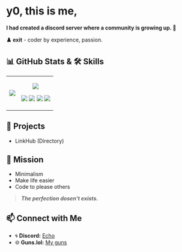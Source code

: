 # y0, this is me,

**I had created a discord server where a community is growing up. 🚀**

**♟️ exit** - coder by experience, passion.


##  📊 GitHub Stats & 🛠️ Skills

<table>
  <tr>
    <td>
      <img src="https://github-readme-stats.vercel.app/api?username=exi7&show_icons=true&theme=chartreuse-dark">
    </td>
    <td>
      <p align="center">
        <img src="https://img.shields.io/badge/Python-0D1117?style=for-the-badge&logo=python&logoColor=00FF00">
      </p>
      <p align="center">
        <img src="https://img.shields.io/badge/Automation-0D1117?style=for-the-badge&logo=gears&logoColor=00FF00">
        <img src="https://img.shields.io/badge/System%20Control-0D1117?style=for-the-badge&logo=gears&logoColor=00FF00">
        <img src="https://img.shields.io/badge/Cybersecurity-0D1117?style=for-the-badge&logo=gears&logoColor=00FF00">
        <img src="https://img.shields.io/badge/Collaboration%20with%20Taks-0D1117?style=for-the-badge&logo=gears&logoColor=00FF00">
      </p>
    </td>
  </tr>
</table>


## 📡 Projects
- LinkHub (Directory)

## 🔐 Mission
- Minimalism
- Make life easier
- Code to please others

> ***The perfection dosen't exists.***

## 📫 Connect with Me
- 🌀 **Discord:** [Echo](https://discord.gg/echofr)
- 🌐 **Guns.lol:** [My guns](https://guns.lol/exi7)
